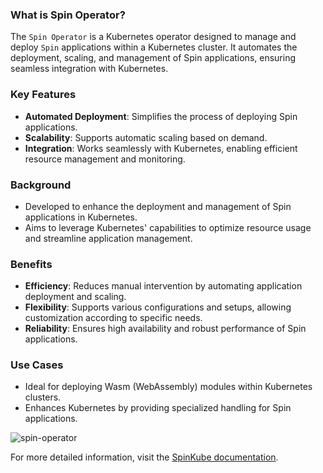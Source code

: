 ### What is Spin Operator?

The `Spin Operator` is a Kubernetes operator designed to manage and deploy `Spin` applications within a Kubernetes cluster. It automates the deployment, scaling, and management of Spin applications, ensuring seamless integration with Kubernetes.

### Key Features
- **Automated Deployment**: Simplifies the process of deploying Spin applications.
- **Scalability**: Supports automatic scaling based on demand.
- **Integration**: Works seamlessly with Kubernetes, enabling efficient resource management and monitoring.

### Background
- Developed to enhance the deployment and management of Spin applications in Kubernetes.
- Aims to leverage Kubernetes' capabilities to optimize resource usage and streamline application management.

### Benefits
- **Efficiency**: Reduces manual intervention by automating application deployment and scaling.
- **Flexibility**: Supports various configurations and setups, allowing customization according to specific needs.
- **Reliability**: Ensures high availability and robust performance of Spin applications.

### Use Cases
- Ideal for deploying Wasm (WebAssembly) modules within Kubernetes clusters.
- Enhances Kubernetes by providing specialized handling for Spin applications.

![spin-operator](./assets/spin-operator.png)

For more detailed information, visit the [SpinKube documentation](https://www.spinkube.dev/docs/).
